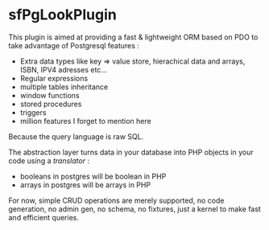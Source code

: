 sfPgLookPlugin
===============

This plugin is aimed at providing a fast & lightweight ORM based on PDO to take advantage of Postgresql features :
 * Extra data types like key => value store, hierachical data and arrays, ISBN, IPV4 adresses etc...
 * Regular expressions 
 * multiple tables inheritance
 * window functions
 * stored procedures
 * triggers
 * million features I forget to mention here

Because the query language is raw SQL.

The abstraction layer turns data in your database into PHP objects in your code using a _translator_ :
 * booleans in postgres will be boolean in PHP
 * arrays in postgres will be arrays in PHP

For now, simple CRUD operations are merely supported, no code generation, no admin gen, no schema, no fixtures, just a kernel to make fast and efficient queries.
